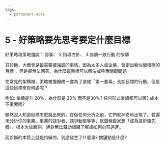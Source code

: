 ```yaml
---
tags:
  - permanent-note
---
```

# 5 - 好策略要先思考要定什麼目標

好策略壞策略強調 1. 診斷、 2.指導方針、 3.協調一致行動 的步驟



其診斷，大概會是最需要被強調的事情，因為太多人或企業，會定出看似很積極的目標 ，但是卻無法回答，為什麼這目標可以解決或呼應關鍵問題



在常見的架構裡，策略被描繪成一套為了達成「第一要素」長期目標的行動，但是這些目標來自何處呢？



例如: 業績提升 20%，為什麼是 20% 而不是30%? 任何形式業績都可以嗎? 成本不重要嗎?



顯然沒人知道目標怎麼跳出來的，在做任何分析之前，它們就神奇地出現了。若還未分析你的事業、事業的競爭者、競爭動態等等，就聲稱自家想「成為技術領先者」，根本大放厥詞，絕對無法幫助組織了解該如何向前邁進。



而診斷的本質上就是持續問，到底發生了什麼事? 關鍵點是什麼?





